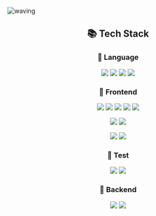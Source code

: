 ![waving](https://capsule-render.vercel.app/api?type=waving&height=200&text=Welcome&fontAlign=75&fontAlignY=40&color=gradient)

<h2 align="center">📚 Tech Stack</h2>

<h3 align="center">📕 Language</h3>
<p align="center">
  <img src="https://img.shields.io/badge/HTML5-E34F26?style=for-the-badge&logo=html5&logoColor=white"/>
  <img src="https://img.shields.io/badge/CSS3-1572B6?style=for-the-badge&logo=css3&logoColor=white"/>
  <img src="https://img.shields.io/badge/JavaScript-F0DB4F?style=for-the-badge&logo=javascript&logoColor=white"/>
  <img src="https://img.shields.io/badge/TypeScript-3178C6?style=for-the-badge&logo=typescript&logoColor=white"/>
</p>

<h3 align="center">📘 Frontend</h3>
<p align="center">
  <img src="https://img.shields.io/badge/React-61DAFB?style=for-the-badge&logo=react&logoColor=white"/>
  <img src="https://img.shields.io/badge/styled components-DB7093?style=for-the-badge&logo=styled-components&logoColor=white"/>
  <img src="https://img.shields.io/badge/React Router-CA4245?style=for-the-badge&logo=React Router&logoColor=white"/>
  <img src="https://img.shields.io/badge/MUI-007FFF?style=for-the-badge&logo=MUI&logoColor=white"/>
  <img src="https://img.shields.io/badge/Mobx-FF9955?style=for-the-badge&logo=mobx&logoColor=white"/>
</p>
<p align="center">
  <img src="https://img.shields.io/badge/Vue-4FC08D?style=for-the-badge&logo=vue.js&logoColor=white"/>
  <img src="https://img.shields.io/badge/Vuetify-1867C0?style=for-the-badge&logo=Vuetify&logoColor=white"/>
</p>
<p align="center">
  <img src="https://img.shields.io/badge/Webpack-8DD6F9?style=for-the-badge&logo=webpack&logoColor=white"/>
  <img src="https://img.shields.io/badge/Axios-5A29E4?style=for-the-badge&logo=Axios&logoColor=white"/>
</p>

<h3 align="center">📒 Test</h3>
<p align="center">
  <img src="https://img.shields.io/badge/Jest-C21325?style=for-the-badge&logo=jest&logoColor=white"/>
  <img src="https://img.shields.io/badge/Testing Library-E33332?style=for-the-badge&logo=testinglibrary&logoColor=white"/>
</p>

<h3 align="center">📗 Backend</h3>
<p align="center">
  <img src="https://img.shields.io/badge/Nodejs-339933?style=for-the-badge&logo=node.js&logoColor=white"/>
  <img src="https://img.shields.io/badge/Express-000000?style=for-the-badge&logo=Express&logoColor=white"/>
</p>
